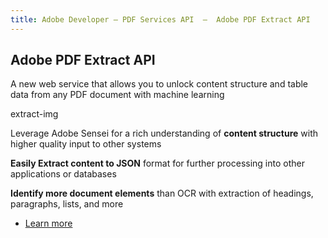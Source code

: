 ```yaml
---
title: Adobe Developer — PDF Services API  —  Adobe PDF Extract API
---
```


<SummaryBlock slots="heading, text" theme="lightest" btnVariant="cta" isBtnVariant />

## Adobe PDF Extract API

A new web service that allows you to unlock content structure and table data from any PDF document with machine learning




<TextBlock slots="assetImg" theme="lightest" width="100%" imageOnly className="padding_top_align padding-zero imageHightAuto"/>

extract-img


<TextBlock slots="text" width="33%" theme="lightest" className="align-left padding-top-zero" />

Leverage Adobe Sensei for a rich understanding of **content structure** with higher quality input to other systems


<TextBlock slots="text" width="33%" theme="lightest" className="align-left padding-top-zero" />

**Easily Extract content to JSON** format for further processing into other applications or databases


<TextBlock slots="text" width="33%" theme="lightest" className="align-left padding-top-zero" />

**Identify more document elements** than OCR with extraction of headings, paragraphs, lists, and more


<TextBlock slots="buttons" isCentered theme="lightest padding-top-zero why-doc-get-started-btn"/>

* [Learn more](/src/pages/apis/pdf-extract)

